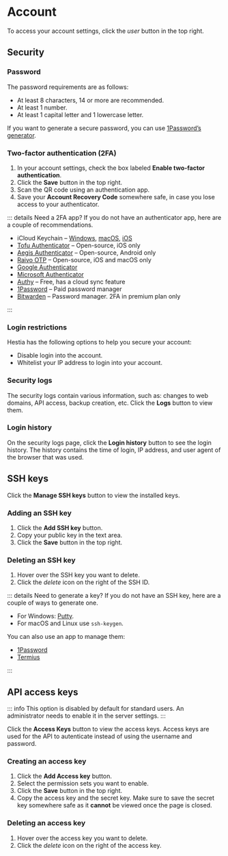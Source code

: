 # Account

To access your account settings, click the <i class="fas fa-lg fa-fw fa-user-circle"><span class="visually-hidden">user</span></i> button in the top right.

## Security

### Password

The password requirements are as follows:

- At least 8 characters, 14 or more are recommended.
- At least 1 number.
- At least 1 capital letter and 1 lowercase letter.

If you want to generate a secure password, you can use [1Password’s generator](https://1password.com/password-generator/).

### Two-factor authentication (2FA)

1. In your account settings, check the box labeled **Enable two-factor authentication**.
2. Click the **<i class="fas fa-fw fa-save"></i> Save** button in the top right.
3. Scan the QR code using an authentication app.
4. Save your **Account Recovery Code** somewhere safe, in case you lose access to your authenticator.

::: details Need a 2FA app?
If you do not have an authenticator app, here are a couple of recommendations.

- iCloud Keychain – [Windows](https://9to5mac.com/2022/07/25/icloud-passwords-windows-2fa-code/), [macOS](https://9to5mac.com/2021/11/16/use-safari-password-manager-and-2fa-autofill/), [iOS](https://9to5mac.com/2022/03/07/use-ios-15-2fa-code-generator-plus-autofill-iphone/)
- [Tofu Authenticator](https://www.tofuauth.com/) – Open-source, iOS only
- [Aegis Authenticator](https://getaegis.app/) – Open-source, Android only
- [Raivo OTP](https://github.com/raivo-otp/) – Open-source, iOS and macOS only
- [Google Authenticator](https://googleauthenticator.net/)
- [Microsoft Authenticator](https://www.microsoft.com/en-ca/security/mobile-authenticator-app)
- [Authy](https://authy.com/) – Free, has a cloud sync feature
- [1Password](https://1password.com/) – Paid password manager
- [Bitwarden](https://bitwarden.com/) – Password manager. 2FA in premium plan only

:::

### Login restrictions

Hestia has the following options to help you secure your account:

- Disable login into the account.
- Whitelist your IP address to login into your account.

### Security logs

The security logs contain various information, such as: changes to web domains, API access, backup creation, etc. Click the **<i class="fas fa-fw fa-history"></i> Logs** button to view them.

### Login history

On the security logs page, click the **<i class="fas fa-fw fa-binoculars"></i> Login history** button to see the login history. The history contains the time of login, IP address, and user agent of the browser that was used.

## SSH keys

Click the **<i class="fas fa-fw fa-key"></i> Manage SSH keys** button to view the installed keys.

### Adding an SSH key

1. Click the **<i class="fas fa-fw fa-plus-circle"></i> Add SSH key** button.
2. Copy your public key in the text area.
3. Click the **<i class="fas fa-fw fa-save"></i> Save** button in the top right.

### Deleting an SSH key

1. Hover over the SSH key you want to delete.
2. Click the <i class="fas fa-fw fa-trash"><span class="visually-hidden">delete</span></i> icon on the right of the SSH ID.

::: details Need to generate a key?
If you do not have an SSH key, here are a couple of ways to generate one.

- For Windows: [Putty](https://www.ssh.com/academy/ssh/putty/windows/puttygen#running-puttygen).
- For macOS and Linux use `ssh-keygen`.

You can also use an app to manage them:

- [1Password](https://developer.1password.com/docs/ssh/manage-keys/)
- [Termius](https://www.termius.com/)

:::

## API access keys

::: info
This option is disabled by default for standard users. An administrator needs to enable it in the server settings.
:::

Click the **<i class="fas fa-fw fa-key"></i> Access Keys** button to view the access keys. Access keys are used for the API to autenticate instead of using the username and password.

### Creating an access key

1. Click the **<i class="fas fa-fw fa-plus-circle"></i> Add Access key** button.
2. Select the permission sets you want to enable.
3. Click the **<i class="fas fa-fw fa-save"></i> Save** button in the top right.
4. Copy the access key and the secret key. Make sure to save the secret key somewhere safe as it **cannot** be viewed once the page is closed.

### Deleting an access key

1. Hover over the access key you want to delete.
2. Click the <i class="fas fa-fw fa-trash"><span class="visually-hidden">delete</span></i> icon on the right of the access key.
